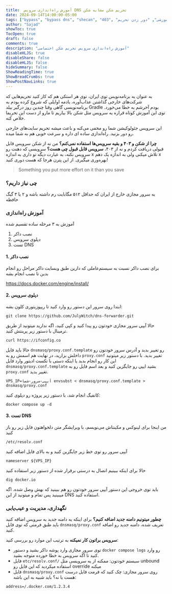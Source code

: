 ```yaml
---
title:  آموزش راه‌اندازی سرویس DNS تحریم شکن مشابه شکن
date: 2024-09-14T14:00:00-05:00
tags: ["bypass", "bypass dns", "shecan", "403", "آموزشی", "دور زدن تحریم"]
author: "Sajad"
showToc: true
TocOpen: true
draft: false
comments: true
description: "آموزش راه‌اندازی سرویس تحریم شکن اختصاصی"
disableHLJS: true
disableShare: false
disableHLJS: false
hideSummary: false
ShowReadingTime: true
ShowBreadCrumbs: true
ShowPostNavLinks: true
---  
```


به عنوان یه برنامه‌نویس توی ایران، توی هر استکی هم که کار کنید تحریم‌هایی که شرکت‌های خارجی گذاشتن عذاب‌آوره، یادمه اوایلی که شروع کرده بودم به برنامه‌نویسی گاهی وقتا چندین روز درگیر بیلد Gradle بودم آخرشم به خطا می‌خورد. توی این آموزش کوتاه قراره یه سرویس مثل شکن بالا بیاریم تا مارو از دست این تحریما خلاص کنه.

این سرویس جئولوکیشن شما رو مخفی می‌کنه و باعث میشه تحریم سایت‌های خارجی رو دور بزنید. راه‌اندازی ساده‌ ای داره و سرعت خوبی هم به شما میده.

**چرا از شکن و ۴۰۳ و بقیه سرویس‌ها استفاده نمی‌کنم؟**
من نه از شکن سرویس قابل قبولی دریافت کردم و نه از ۴۰۳، **سرویس قابل قبول چی هست؟** سرویسی که دهنت رو سرویس نکنه، به عبارت دیگه تو داری به اندازه x تلاش میکنی ولی به اندازه یک دهم x بهره‌وری میگیری. از این پترن هرجا که هست دوری کنید!
> Something you put more effort on it than you save

### چی نیاز داریم؟

یه سرور مجازی خارج از ایران که حداقل ۵۱۲ مگابایت رم داشته باشه و ۲ یا ۳ گیگ حافظه

### آموزش راه‌اندازی

آموزش به ۳ مرحله ساده تقسیم شده
1. نصب داکر
2. دپلوی سرویس
3. تست DNS

#### 1. نصب داکر
برای نصب داکر نسبت به سیستم‌عاملی که دارین طبق وبسایت داکر مراحل رو انجام بدین تا نصب انجام بشه

https://docs.docker.com/engine/install/

#### 2. دپلوی سرویس

ابتدا روی سرور این دستور رو وارد کنید تا ریپوزیتوری کلون بشه:

```
git clone https://github.com/JulyWitch/dns-forwarder.git
```

حالا آیپی سرور مجازی خودتون رو پیدا کنید و کپی کنید، اگه ندارید میتونید از طریق ترمینال با دستور زیر پرینتش کنید.

```
curl https://ifconfig.co
```

حالا باید فایل `dnsmasq/proxy.conf.template` رو تغییر بدید و آدرس سرور خودتون رو داخلش بزارید، در نهایت هم اسمش رو به `proxy.conf` تغییر بدید.
با دستور زیر میتونید این کار رو انجام بدید یا اینکه دستی با تکست ادیتور وارد فایل `dnsmasq/proxy.conf.template` بشید ایپی رو جایگزین کنید و بعد اسم فایل رو به `proxy.conf` تغییر بدید.

```
VPS_IP=آیپی-سرور-شما envsubst < dnsmasq/proxy.conf.template > dnsmasq/proxy.conf
```

کانفیگ انجام شد، با دستور زیر پروژه رو دپلوی کنید:

```
docker compose up -d
```

#### 3. تست DNS

من اینجا برای لینوکس و مکینتاش می‌نویسم،
با ویرایشگر متن دلخواهتون فایل زیر رو باز کنید

```
/etc/resolv.conf
```

آیپی سرور رو توی خط زیر جایگزین کنید و به بالای فایل اضافه کنید

```
nameserver ${VPS_IP}
```

حالا برای اینکه ببینیم اتصال به درستی برقرار شده از دستور زیر استفاده کنید

```
dig docker.io
```

باید توی خروجی این دستور آیپی سرور خودتون رو هم ببینید که بهش وصل شده. اگه میبینید پس تمام و میتونید از این DNS استفاده کنید.

### نگهداری، مدیریت و عیب‌یابی

**چطور میتونیم دامنه جدید اضافه کنیم؟**
برای اینکه یه دامنه جدید به سرویس اضافه کنید باید طبق فرمتی که توی فایل `dnsmasq/proxy.conf` تعریف شده، دامنه جدید رو اضافه کنید.

**سرویس براتون کار نمیکنه**
به ترتیب این موارد رو بررسی کنید:
- توی سرور مجازی وارد پوشه داکر بشید و دستور `docker compose logs` رو وارد کنید تا اگه سرویس به خطا خورده متوجه بشید.
- فایل `etc/resolv.conf/` سیستم خودتون: ممکنه از یه سرویسی مثل unbound استفاده میکردید که این فایل رو override میکنه
- فایل `dnsmasq/proxy.conf` روی سرور مجازی: چک کنید که فرمت فایل درست هست یا نه؟ باید شبیه به این باشه:

```
address=/.docker.com/1.2.3.4
```

